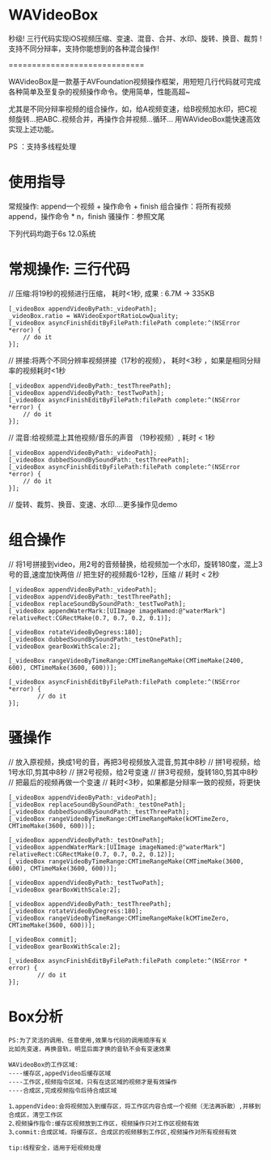 # WAVideoBox
秒级! 三行代码实现iOS视频压缩、变速、混音、合并、水印、旋转、换音、裁剪 ! 支持不同分辩率，支持你能想到的各种混合操作!

=============================

WAVideoBox是一款基于AVFoundation视频操作框架，用短短几行代码就可完成各种简单及至复杂的视频操作命令。使用简单，性能高超~

尤其是不同分辩率视频的组合操作，如，给A视频变速，给B视频加水印，把C视频旋转...把ABC..视频合并，再操作合并视频...循环...
用WAVideoBox能快速高效实现上述功能。

PS ：支持多线程处理

使用指导
=====================

常规操作: append一个视频 + 操作命令 + finish
组合操作：将所有视频append，操作命令 * n，finish
骚操作：参照文尾

下列代码均跑于6s 12.0系统

常规操作: 三行代码
=====================

// 压缩:将19秒的视频进行压缩，  耗时<1秒, 成果 : 6.7M -> 335KB

    [_videoBox appendVideoByPath:_videoPath];
    _videoBox.ratio = WAVideoExportRatioLowQuality;
    [_videoBox asyncFinishEditByFilePath:filePath complete:^(NSError *error) {
        // do it
    }];
        
// 拼接:将两个不同分辨率视频拼接（17秒的视频），  耗时<3秒 ，如果是相同分辩率的视频耗时<1秒

    [_videoBox appendVideoByPath:_testThreePath];
    [_videoBox appendVideoByPath:_testTwoPath];
    [_videoBox asyncFinishEditByFilePath:filePath complete:^(NSError *error) {
        // do it
    }];
    
// 混音:给视频混上其他视频/音乐的声音 （19秒视频）, 耗时 < 1秒

    [_videoBox appendVideoByPath:_videoPath];
    [_videoBox dubbedSoundBySoundPath:_testThreePath];
    [_videoBox asyncFinishEditByFilePath:filePath complete:^(NSError *error) {
        // do it 
    }];
    
// 旋转、裁剪、换音、变速、水印....更多操作见demo

组合操作 
=====================

//  将1号拼接到video，用2号的音频替换，给视频加一个水印，旋转180度，混上3号的音,速度加快两倍
//  把生好的视频裁6-12秒，压缩
//  耗时 < 2秒

    [_videoBox appendVideoByPath:_videoPath];
    [_videoBox appendVideoByPath:_testThreePath];
    [_videoBox replaceSoundBySoundPath:_testTwoPath];
    [_videoBox appendWaterMark:[UIImage imageNamed:@"waterMark"] relativeRect:CGRectMake(0.7, 0.7, 0.2, 0.1)];

    [_videoBox rotateVideoByDegress:180];
    [_videoBox dubbedSoundBySoundPath:_testOnePath];
    [_videoBox gearBoxWithScale:2];

    [_videoBox rangeVideoByTimeRange:CMTimeRangeMake(CMTimeMake(2400, 600), CMTimeMake(3600, 600))];

    [_videoBox asyncFinishEditByFilePath:filePath complete:^(NSError *error) {
            // do it
    }];

骚操作 
=====================

// 放入原视频，换成1号的音，再把3号视频放入混音,剪其中8秒
// 拼1号视频，给1号水印,剪其中8秒
// 拼2号视频，给2号变速
// 拼3号视频，旋转180,剪其中8秒
// 把最后的视频再做一个变速
// 耗时<3秒，如果都是分辩率一致的视频，将更快

    [_videoBox appendVideoByPath:_videoPath];
    [_videoBox replaceSoundBySoundPath:_testOnePath];
    [_videoBox dubbedSoundBySoundPath:_testThreePath];
    [_videoBox rangeVideoByTimeRange:CMTimeRangeMake(kCMTimeZero, CMTimeMake(3600, 600))];

    [_videoBox appendVideoByPath:_testOnePath];
    [_videoBox appendWaterMark:[UIImage imageNamed:@"waterMark"] relativeRect:CGRectMake(0.7, 0.7, 0.2, 0.12)];
    [_videoBox rangeVideoByTimeRange:CMTimeRangeMake(CMTimeMake(3600, 600), CMTimeMake(3600, 600))];

    [_videoBox appendVideoByPath:_testTwoPath];
    [_videoBox gearBoxWithScale:2];

    [_videoBox appendVideoByPath:_testThreePath];
    [_videoBox rotateVideoByDegress:180];
    [_videoBox rangeVideoByTimeRange:CMTimeRangeMake(kCMTimeZero, CMTimeMake(3600, 600))];

    [_videoBox commit];
    [_videoBox gearBoxWithScale:2];

    [_videoBox asyncFinishEditByFilePath:filePath complete:^(NSError * error) {
            // do it
    }];

Box分析
=====================

    PS:为了灵活的调用、任意使用,效果与代码的调用顺序有关
    比如先变速，再换音轨，明显后面才换的音轨不会有变速效果

    WAVideoBox的工作区域:
    ----缓存区,appedVideo后缓存区域
    ----工作区,视频指令区域，只有在这区域的视频才是有效操作
    ----合成区,完成视频指令后待合成区域

    1､appendVideo:会将视频加入到缓存区，将工作区内容合成一个视频（无法再拆散）,并移到合成区，清空工作区
    2､视频操作指令:缓存区视频放到工作区，视频操作只对工作区视频有效
    3､commit:合成区域，将缓存区，合成区的视频移到工作区,视频操作对所有视频有效

    tip:线程安全，适用于短视频处理




